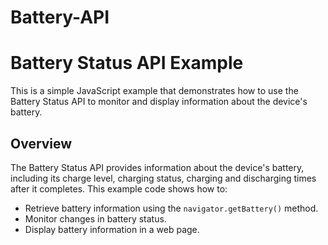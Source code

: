 # Battery-API
# Battery Status API Example

This is a simple JavaScript example that demonstrates how to use the Battery Status API to monitor and display information about the device's battery.

## Overview

The Battery Status API provides information about the device's battery, including its charge level, charging status, charging and discharging times after it completes. This example code shows how to:

- Retrieve battery information using the `navigator.getBattery()` method.
- Monitor changes in battery status.
- Display battery information in a web page.
